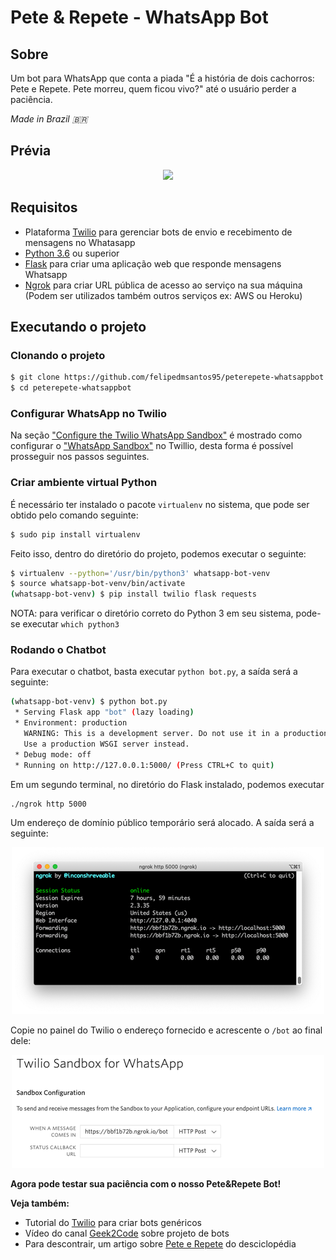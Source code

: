 # Pete & Repete - WhatsApp Bot

## Sobre

Um bot para WhatsApp que conta a piada "É a história de dois cachorros: Pete e Repete. Pete morreu, quem ficou vivo?" até o usuário perder a paciência.

<i>Made in Brazil 🇧🇷</i>


## Prévia

<p align="center">
  <img src="https://github.com/felipedmsantos95/peterepete-whatsappbot/blob/master/img/peterepete.gif"/>
</p>

## Requisitos

-   Plataforma [Twilio](https://www.twilio.com/) para gerenciar bots de envio e recebimento de mensagens no Whatasapp
-   [Python 3.6](https://www.python.org/) ou superior
-   [Flask](https://palletsprojects.com/p/flask/) para criar uma aplicação web que responde mensagens Whatsapp
-   [Ngrok](https://ngrok.com/) para criar URL pública de acesso ao serviço na sua máquina (Podem ser utilizados também outros serviços ex: AWS ou Heroku)

## Executando o projeto

### Clonando o projeto

```bash
$ git clone https://github.com/felipedmsantos95/peterepete-whatsappbot
$ cd peterepete-whatsappbot
```

### Configurar WhatsApp no Twilio

Na seção ["Configure the Twilio WhatsApp Sandbox"](https://www.twilio.com/blog/build-a-whatsapp-chatbot-with-python-flask-and-twilio) é mostrado como configurar o ["WhatsApp Sandbox"](https://www.twilio.com/console/sms/whatsapp/learn) no Twillio, desta forma é possível prosseguir nos passos seguintes.

### Criar ambiente virtual Python

É necessário ter instalado o pacote `virtualenv` no sistema, que pode ser obtido pelo comando seguinte:

```bash
$ sudo pip install virtualenv
```
Feito isso, dentro do diretório do projeto, podemos executar o seguinte: 

```bash
$ virtualenv --python='/usr/bin/python3' whatsapp-bot-venv
$ source whatsapp-bot-venv/bin/activate
(whatsapp-bot-venv) $ pip install twilio flask requests
```
NOTA: para verificar o diretório correto do Python 3 em seu sistema, pode-se executar `which python3`

### Rodando o Chatbot

Para executar o chatbot, basta executar `python bot.py`, a saída será a seguinte:

```bash
(whatsapp-bot-venv) $ python bot.py
 * Serving Flask app "bot" (lazy loading)
 * Environment: production
   WARNING: This is a development server. Do not use it in a production deployment.
   Use a production WSGI server instead.
 * Debug mode: off
 * Running on http://127.0.0.1:5000/ (Press CTRL+C to quit)
```

Em um segundo terminal, no diretório do Flask instalado, podemos executar

```bash
./ngrok http 5000
```

Um endereço de domínio público temporário será alocado. A saída será a seguinte:

<p align="center">
  <img src="https://github.com/felipedmsantos95/peterepete-whatsappbot/blob/master/img/flask.png"/>
</p>

Copie no painel do Twilio o endereço fornecido e acrescente o `/bot` ao final dele:

<p align="center">
  <img src="https://github.com/felipedmsantos95/peterepete-whatsappbot/blob/master/img/twilio_url.png"/>
</p>

**Agora pode testar sua paciência com o nosso Pete&Repete Bot!**


**Veja também:**

- Tutorial do [Twilio](https://www.twilio.com/blog/build-a-whatsapp-chatbot-with-python-flask-and-twilio) para criar bots genéricos
- Vídeo do canal [Geek2Code](https://www.youtube.com/watch?v=a4xBBq8aEag&feature=youtu.be) sobre projeto de bots
- Para descontrair, um artigo sobre [Pete e Repete](https://desciclopedia.org/wiki/Pete_e_Repete) do desciclopédia 
